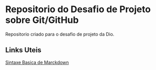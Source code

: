# Repositorio do Desafio de Projeto sobre Git/GitHub
Repositorio criado para o desafio de projeto da Dio.

## Links Uteis 
[Sintaxe Basica de Marckdown](https://www.markdownguide.org/)
